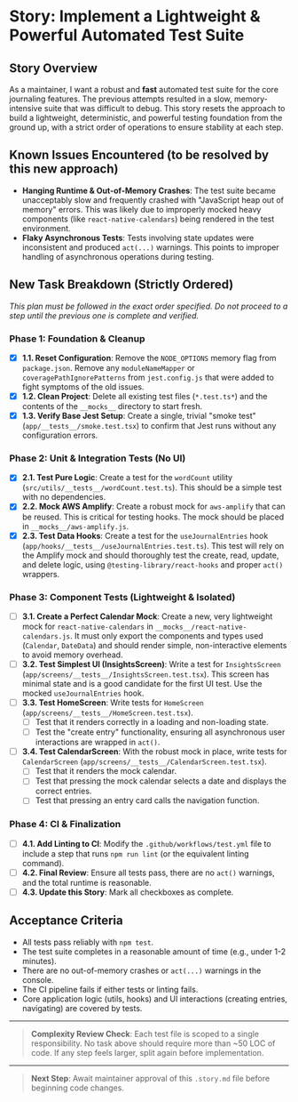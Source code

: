 # Story: Implement a Lightweight & Powerful Automated Test Suite

## Story Overview

As a maintainer, I want a robust and **fast** automated test suite for the core journaling features. The previous attempts resulted in a slow, memory-intensive suite that was difficult to debug. This story resets the approach to build a lightweight, deterministic, and powerful testing foundation from the ground up, with a strict order of operations to ensure stability at each step.

## Known Issues Encountered (to be resolved by this new approach)

- **Hanging Runtime & Out-of-Memory Crashes**: The test suite became unacceptably slow and frequently crashed with "JavaScript heap out of memory" errors. This was likely due to improperly mocked heavy components (like `react-native-calendars`) being rendered in the test environment.
- **Flaky Asynchronous Tests**: Tests involving state updates were inconsistent and produced `act(...)` warnings. This points to improper handling of asynchronous operations during testing.

## New Task Breakdown (Strictly Ordered)

*This plan must be followed in the exact order specified. Do not proceed to a step until the previous one is complete and verified.*

### Phase 1: Foundation & Cleanup

- [x] **1.1. Reset Configuration**: Remove the `NODE_OPTIONS` memory flag from `package.json`. Remove any `moduleNameMapper` or `coveragePathIgnorePatterns` from `jest.config.js` that were added to fight symptoms of the old issues.
- [x] **1.2. Clean Project**: Delete all existing test files (`*.test.ts*`) and the contents of the `__mocks__` directory to start fresh.
- [x] **1.3. Verify Base Jest Setup**: Create a single, trivial "smoke test" (`app/__tests__/smoke.test.tsx`) to confirm that Jest runs without any configuration errors.

### Phase 2: Unit & Integration Tests (No UI)

- [x] **2.1. Test Pure Logic**: Create a test for the `wordCount` utility (`src/utils/__tests__/wordCount.test.ts`). This should be a simple test with no dependencies.
- [x] **2.2. Mock AWS Amplify**: Create a robust mock for `aws-amplify` that can be reused. This is critical for testing hooks. The mock should be placed in `__mocks__/aws-amplify.js`.
- [x] **2.3. Test Data Hooks**: Create a test for the `useJournalEntries` hook (`app/hooks/__tests__/useJournalEntries.test.ts`). This test will rely on the Amplify mock and should thoroughly test the create, read, update, and delete logic, using `@testing-library/react-hooks` and proper `act()` wrappers.

### Phase 3: Component Tests (Lightweight & Isolated)

- [ ] **3.1. Create a Perfect Calendar Mock**: Create a new, very lightweight mock for `react-native-calendars` in `__mocks__/react-native-calendars.js`. It must only export the components and types used (`Calendar`, `DateData`) and should render simple, non-interactive elements to avoid memory overhead.
- [ ] **3.2. Test Simplest UI (InsightsScreen)**: Write a test for `InsightsScreen` (`app/screens/__tests__/InsightsScreen.test.tsx`). This screen has minimal state and is a good candidate for the first UI test. Use the mocked `useJournalEntries` hook.
- [ ] **3.3. Test HomeScreen**: Write tests for `HomeScreen` (`app/screens/__tests__/HomeScreen.test.tsx`).
    - [ ] Test that it renders correctly in a loading and non-loading state.
    - [ ] Test the "create entry" functionality, ensuring all asynchronous user interactions are wrapped in `act()`.
- [ ] **3.4. Test CalendarScreen**: With the robust mock in place, write tests for `CalendarScreen` (`app/screens/__tests__/CalendarScreen.test.tsx`).
    - [ ] Test that it renders the mock calendar.
    - [ ] Test that pressing the mock calendar selects a date and displays the correct entries.
    - [ ] Test that pressing an entry card calls the navigation function.

### Phase 4: CI & Finalization

- [ ] **4.1. Add Linting to CI**: Modify the `.github/workflows/test.yml` file to include a step that runs `npm run lint` (or the equivalent linting command).
- [ ] **4.2. Final Review**: Ensure all tests pass, there are no `act()` warnings, and the total runtime is reasonable.
- [ ] **4.3. Update this Story**: Mark all checkboxes as complete.

## Acceptance Criteria

- All tests pass reliably with `npm test`.
- The test suite completes in a reasonable amount of time (e.g., under 1-2 minutes).
- There are no out-of-memory crashes or `act(...)` warnings in the console.
- The CI pipeline fails if either tests or linting fails.
- Core application logic (utils, hooks) and UI interactions (creating entries, navigating) are covered by tests.

---

> **Complexity Review Check**: Each test file is scoped to a single responsibility. No task above should require more than ~50 LOC of code. If any step feels larger, split again before implementation.

---

> **Next Step**: Await maintainer approval of this `.story.md` file before beginning code changes. 